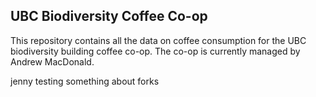 ## UBC Biodiversity Coffee Co-op

This repository contains all the data on coffee consumption for the UBC biodiversity building coffee co-op.  The co-op is currently managed by Andrew MacDonald.

jenny testing something about forks
